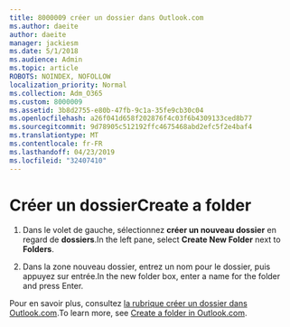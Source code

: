 ```yaml
---
title: 8000009 créer un dossier dans Outlook.com
ms.author: daeite
author: daeite
manager: jackiesm
ms.date: 5/1/2018
ms.audience: Admin
ms.topic: article
ROBOTS: NOINDEX, NOFOLLOW
localization_priority: Normal
ms.collection: Adm_O365
ms.custom: 8000009
ms.assetid: 3b8d2755-e80b-47fb-9c1a-35fe9cb30c04
ms.openlocfilehash: a26f041d658f202876f4c03f6b4309133ced8b77
ms.sourcegitcommit: 9d78905c512192ffc4675468abd2efc5f2e4baf4
ms.translationtype: MT
ms.contentlocale: fr-FR
ms.lasthandoff: 04/23/2019
ms.locfileid: "32407410"
---
```

# <a name="create-a-folder"></a><span data-ttu-id="32340-102">Créer un dossier</span><span class="sxs-lookup"><span data-stu-id="32340-102">Create a folder</span></span>

1. <span data-ttu-id="32340-103">Dans le volet de gauche, sélectionnez **créer un nouveau dossier** en regard de **dossiers**.</span><span class="sxs-lookup"><span data-stu-id="32340-103">In the left pane, select **Create New Folder** next to **Folders**.</span></span> 
    
2. <span data-ttu-id="32340-104">Dans la zone nouveau dossier, entrez un nom pour le dossier, puis appuyez sur entrée.</span><span class="sxs-lookup"><span data-stu-id="32340-104">In the new folder box, enter a name for the folder and press Enter.</span></span>
    
<span data-ttu-id="32340-105">Pour en savoir plus, consultez [la rubrique créer un dossier dans Outlook.com](https://go.microsoft.com/fwlink/p/?linkid=873114).</span><span class="sxs-lookup"><span data-stu-id="32340-105">To learn more, see [Create a folder in Outlook.com](https://go.microsoft.com/fwlink/p/?linkid=873114).</span></span>
  

